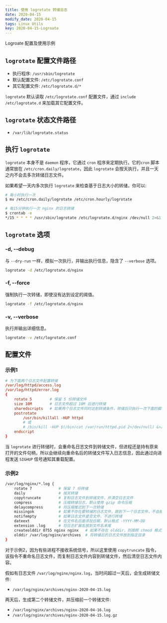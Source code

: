 ```yaml
---
title: 使用 logrotate 转储日志
date: 2020-04-15
modify_date: 2020-04-15
tags: Linux Utils
key: 2020-04-15-Logroate
---
```


Logroate 配置及使用示例

<!--more-->

## `logrotate` 配置文件路径

- 执行程序: `/usr/sbin/logrotate`
- 默认配置文件: `/etc/logrotate.conf`
- 其它配置文件: `/etc/logrotate.d/*`

`logrotate` 默认读取 `/etc/logrotate.conf` 配置文件，通过 `include /etc/logrotate.d` 来加载其它配置文件。

## `logrotate` 状态文件路径

- `/var/lib/logrotate.status`

## 执行 `logrotate`

`logrotate` 本身不是 `daemon` 程序，它通过 `cron` 程序来定期执行。它的`cron` 脚本通常放在 `/etc/cron.daily/logrotate`，因此 `logrotate` 会按天执行，并且一天之内不会去多次转储日志文件。

如果希望一天内多次执行 `logrotate` 来检查基于日志大小的转储，你可以:

```zsh
# 每小时执行一次
$ mv /etc/cron.daily/logrotate /etc/cron.hourly/logrotate

# 每15分钟执行一次 nginx 的日志转储
$ crontab -e
*/15 * * * * /usr/sbin/logrotate /etc/logrotate.d/nginx /dev/null 2>&1 &
```

## `logrotate` 选项

### -d, --debug

与 `--dry-run` 一样，模拟一次执行，并输出执行信息，隐含了 `--verbose` 选项。

```zsh
logrotate -d /etc/logrotate.d/nginx
```

### -f, --force

强制执行一次转储，即使没有达到设定的阈值。

```zsh
logrotate -f /etc/logrotate.d/nginx
```

### -v, --verbose

执行并输出详细信息。

```zsh
logrotate -v /etc/logrotate.conf
```

## 配置文件

### 示例1

```conf
# 为下面两个日志文件配置转储
/var/log/httpd/access.log
/var/log/httpd/error.log
{
    rotate 5        # 保留 5 份转储文件
    size 10M        # 日志文件超过 10M 后进行转储
    sharedscripts   # 如果两个日志文件同时达到转储条件，转储后只执行一次下面的脚本
    postrotate
        /usr/bin/killall -HUP httpd
        # 或
        # /bin/kill -HUP $(/bin/cat /var/run/httpd.pid 2>/dev/null) &>/dev/null
    endscript
}
```

当 `logrotate` 进行转储时，会重命名日志文件到转储文件，但进程还是持有原来打开的文件句柄，所以会继续向重命名后的转储文件写入日志信息，因此通过向进程发送 `SIGHUP` 信号通知其重载配置。

### 示例2

```zsh
/var/log/nginx/*.log {
    rotate 7            # 保留 7 份转储
    daily               # 按天转储
    copytruncate        # 复制日志文件到转储文件，并清空日志文件
    compress            # 压缩转储日志，默认使用 gzip 命令压缩
    delaycompress       # 将压缩推迟到下一次转储
    missingok           # 如果不存在要转储的日志文件，跳到下一个日志文件，不会报错
    notifempty          # 如果日志文件是空文件，不进行转储
    dateext             # 在文件名后面添加日期，默认格式 -YYYY-MM-DD
    extension .log      # 将日志扩展名放到文件名末尾
    createolddir 0755 nginx nginx   # 如果不存在 olddir，则按照 chmod 格式创建
    olddir /var/log/nginx/archives  # 将转储后的日志文件放到指定目录
}
```

对于示例2，因为有些进程不接收系统信号，所以这里使用 `copytruncate` 指令，该指令不重命名日志文件，而复制日志文件内容到转储文件，然后清空日志文件内容。

假如有日志文件 `/var/log/nginx/nginx.log`，当时间超过一天后，会生成转储文件:

- `/var/log/nginx/archives/nginx-2020-04-15.log`

两天后，生成第二个转储文件，并压缩前一个转储文件:

- `/var/log/nginx/archives/nginx-2020-04-16.log`
- `/var/log/nginx/archives/nginx-2020-04-15.log.gz`
